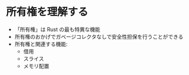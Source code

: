 # 所有権を理解する

- 「所有権」は Rust の最も特異な機能
- 所有権のおかげでガベージコレクタなしで安全性担保を行うことができる
- 所有権と関連する機能:
  - 借用
  - スライス
  - メモリ配置
